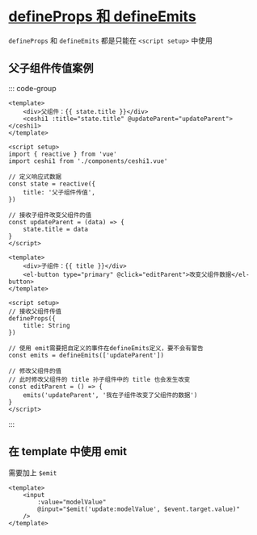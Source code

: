 # [defineProps 和 defineEmits](https://cn.vuejs.org/api/sfc-script-setup.html#defineprops-defineemits)
`defineProps` 和 `defineEmits` 都是只能在 `<script setup>` 中使用

## 父子组件传值案例

::: code-group

```vue [父组件]
<template>
    <div>父组件：{{ state.title }}</div>
    <ceshi1 :title="state.title" @updateParent="updateParent"></ceshi1>
</template>

<script setup>
import { reactive } from 'vue'
import ceshi1 from './components/ceshi1.vue'

// 定义响应式数据
const state = reactive({
    title: '父子组件传值',
})

// 接收子组件改变父组件的值
const updateParent = (data) => {
    state.title = data
}
</script>
```

```vue [子组件]
<template>
    <div>子组件：{{ title }}</div>
    <el-button type="primary" @click="editParent">改变父组件数据</el-button>
</template>

<script setup>
// 接收父组件传值
defineProps({
    title: String
})

// 使用 emit需要把自定义的事件在defineEmits定义，要不会有警告
const emits = defineEmits(['updateParent'])

// 修改父组件的值
// 此时修改父组件的 title 孙子组件中的 title 也会发生改变
const editParent = () => {
    emits('updateParent', '我在子组件改变了父组件的数据')
}
</script>
```

:::

## 在 template 中使用 emit
需要加上 `$emit`
```vue
<template>
    <input
        :value="modelValue"
        @input="$emit('update:modelValue', $event.target.value)"
    />
</template>
```
